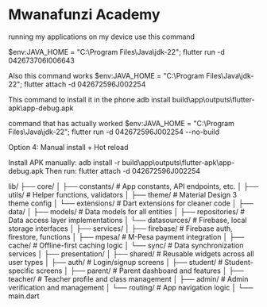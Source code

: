 # Mwanafunzi Academy
running my applications on my device use this command

 $env:JAVA_HOME = "C:\Program Files\Java\jdk-22"; flutter run -d 042673706I006643 

 Also this command works
  $env:JAVA_HOME = "C:\Program Files\Java\jdk-22"; 
flutter attach -d 042672596J002254

This command to install it in the phone adb install build\app\outputs\flutter-apk\app-debug.apk

command that has actually worked
$env:JAVA_HOME = "C:\Program Files\Java\jdk-22"; flutter run -d 042672596J002254 --no-build

Option 4: Manual install + Hot reload

Install APK manually: adb install -r build\app\outputs\flutter-apk\app-debug.apk
Then run: flutter attach -d 042672596J002254

lib/
├── core/
│   ├── constants/     # App constants, API endpoints, etc.
│   ├── utils/         # Helper functions, validators
│   ├── theme/         # Material Design 3 theme config
│   └── extensions/    # Dart extensions for cleaner code
│
├── data/
│   ├── models/        # Data models for all entities
│   ├── repositories/  # Data access layer implementations
│   └── datasources/   # Firebase, local storage interfaces
│
├── services/
│   ├── firebase/      # Firebase auth, firestore, functions
│   ├── mpesa/         # M-Pesa payment integration
│   ├── cache/         # Offline-first caching logic
│   └── sync/          # Data synchronization services
│
├── presentation/
│   ├── shared/        # Reusable widgets across all user types
│   ├── auth/          # Login/signup screens
│   ├── student/       # Student-specific screens
│   ├── parent/        # Parent dashboard and features
│   ├── teacher/       # Teacher profile and class management
│   ├── admin/         # Admin verification and management
│   └── routing/       # App navigation logic
│
└── main.dart



